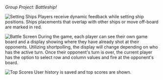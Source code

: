 *Group Project: Battleship!*

![Setting Ships](/assets/images/_setships.png)
Players receive dynamic feedback while setting ship positions. Ships placements that overlap with other ships or move off-board are marked in red.

![Battle Screen](/assets/images/_battlescreen.png)
During the game, each player can see their own game board and a display showing where they have already shot at their opponents. Utilizing shortpolling, the display will change depending on who has the active turn. Once their opponent's turn is over, the current player has the option to select row and column values and fire at the opponent's board.

![Top Scores](/assets/images/_userindex.png)
User history is saved and top scores are shown.
